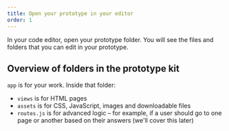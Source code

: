 ```yaml
---
title: Open your prototype in your editor
order: 1
---
```


In your code editor, open your prototype folder. You will see the files and folders that you can edit in your prototype.

## Overview of folders in the prototype kit

`app` is for your work. Inside that folder:

- `views` is for HTML pages
- `assets` is for CSS, JavaScript, images and downloadable files
- `routes.js` is for advanced logic – for example, if a user should go to one page or another based on their answers (we'll cover this later)
